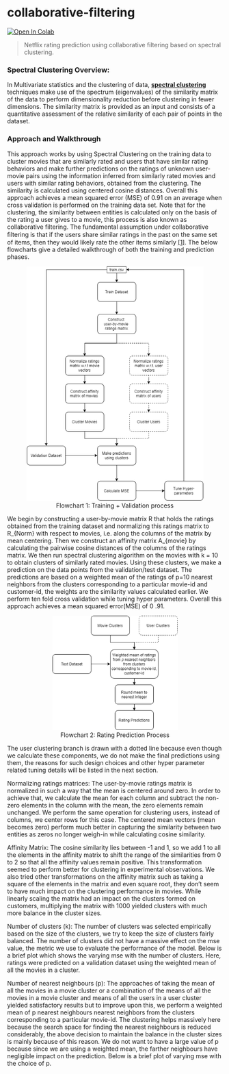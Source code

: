 # collaborative-filtering
[![Open In Colab](https://colab.research.google.com/assets/colab-badge.svg)](https://colab.research.google.com/github/itsreddy/spectral-clustering/blob/master/collaborative_filtering.ipynb)

> Netflix rating prediction using collaborative filtering based on spectral clustering.
### Spectral Clustering Overview:
In Multivariate statistics and the clustering of data, [**spectral clustering**]([https://en.wikipedia.org/wiki/Spectral_clustering](https://en.wikipedia.org/wiki/Spectral_clustering)) techniques make use of the spectrum (eigenvalues) of the similarity matrix of the data to perform dimensionality reduction before clustering in fewer dimensions. The similarity matrix is provided as an input and consists of a quantitative assessment of the relative similarity of each pair of points in the dataset. 

### Approach and Walkthrough
This approach works by using Spectral Clustering on the training data to cluster movies that are similarly rated and users that have similar rating behaviors and make further predictions on the ratings of unknown user-movie pairs using the information inferred from similarly rated movies and users with similar rating behaviors, obtained from the clustering. The similarity is calculated using centered cosine distances. Overall this approach achieves a mean squared error (MSE) of 0.91 on an average when cross validation is performed on the training data set. Note that for the clustering, the similarity between entities is calculated only on the basis of the rating a user gives to a movie, this process is also known as collaborative filtering. The fundamental assumption under collaborative ﬁltering is that if the users share similar ratings in the past on the same set of items, then they would likely rate the other items similarly​ [[1]](https://ieeexplore.ieee.org/document/8400447)​. 
The below flowcharts give a detailed walkthrough of both the training and prediction phases.  

<p align="center">
  <img width="413" height="547" src="images/clustering-Page-1.png"> </br>
 Flowchart 1: Training + Validation process
</p>

We begin by constructing a user-by-movie matrix R that holds the ratings obtained from the training dataset and normalizing this ratings matrix to R_{Norm} with respect to movies, i.e. along the columns of the matrix by mean centering. Then we construct an affinity matrix A_{movie} by calculating the pairwise cosine distances of the columns of the ratings matrix. We then run spectral clustering algorithm on the movies with k = 10 to obtain clusters of similarly rated movies. Using these clusters, we make a prediction on the data points from the validation/test dataset. The predictions are based on a weighted mean of the ratings of p=10 nearest neighbors from the clusters corresponding to a particular movie-id and customer-id, the weights are the similarity values calculated earlier. We perform ten fold cross validation while tuning hyper parameters. Overall this approach achieves a mean squared error(MSE) of 0 .91.

<p align="center">
  <img width="293" height="267" src="images/clustering-Copy of Page-1.png"> </br>
 Flowchart 2: Rating Prediction Process 
</p>
 
The user clustering branch is drawn with a dotted line because even though we calculate these components, we do not make the final predictions using them, the reasons for such design choices and other hyper parameter related tuning details will be listed in the next section. 
 
Normalizing ratings matrices: The user-by-movie ratings matrix is normalized in such a way that the mean is centered around zero. In order to achieve that, we calculate the mean for each column and subtract the non-zero elements in the column with the mean, the zero elements remain unchanged. We perform the same operation for clustering users, instead of columns, we center rows for this case. The centered mean vectors (mean becomes zero) perform much better in capturing the similarity between two entities as zeros no longer weigh-in while calculating cosine similarity. 
 
Affinity Matrix: The cosine similarity lies between -1 and 1, so we add 1 to all the elements in the affinity matrix to shift the range of the similarities from 0 to 2 so that all the affinity values remain positive. This 
transformation seemed to perform better for clustering in experimental observations. We also tried other transformations on the affinity matrix such as taking a square of the elements in the matrix and even square root, they don’t seem to have much impact on the clustering performance in movies. While linearly scaling the matrix had an impact on the clusters formed on customers, multiplying the matrix with 1000 yielded clusters with much more balance in the cluster sizes. 
 
Number of clusters (k): The number of clusters was selected empirically based on the size of the clusters, we try to keep the size of clusters fairly balanced. The number of clusters did not have a massive effect on the mse value, the metric we use to evaluate the performance of the model. Below is a brief plot which shows the varying mse with the number of clusters. Here, ratings were predicted on a validation dataset using the weighted mean of all the movies in a cluster. 
 
Number of nearest neighbours (p): The approaches of taking the mean of all the movies in a movie cluster or a combination of the means of all the movies in a movie cluster and means of all the users in a user cluster yielded satisfactory results but to improve upon this, we perform a weighted mean of p nearest neighbours nearest neighbors from the clusters corresponding to a particular movie-id. The clustering helps massively here because the search space for finding the nearest neighbours is reduced considerably, the above decision to maintain the balance in the cluster sizes is mainly because of this reason. We do not want to have a large value of p because since we are using a weighted mean, the farther neighbours have negligible impact on the prediction. Below is a brief plot of varying mse with the choice of p. 
